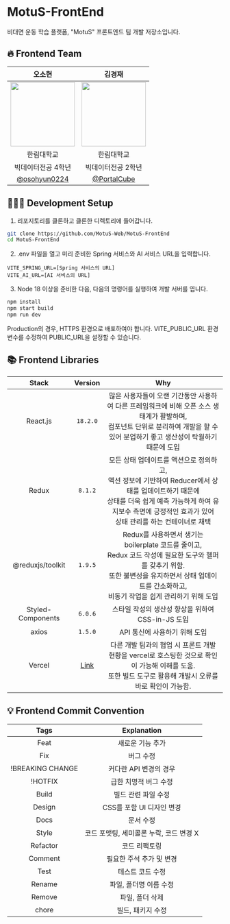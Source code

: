 # MotuS-FrontEnd

비대면 운동 학습 플랫폼, "MotuS" 프론트엔드 팀 개발 저장소입니다.

## 🔥 Frontend Team

|                                      오소현                                      |                                      김경재                                      |
| :------------------------------------------------------------------------------: | :------------------------------------------------------------------------------: |
| <img width="150px" src="https://avatars.githubusercontent.com/u/53892427?v=4" /> | <img width="150px" src="https://avatars.githubusercontent.com/u/35104213?v=4" /> |
|                                    한림대학교                                    |                                    한림대학교                                    |
|                                빅데이터전공 4학년                                |                                빅데이터전공 2학년                                |
|                  [@osohyun0224](https://github.com/osohyun0224)                  |                   [@PortalCube](https://github.com/PortalCube)                   | <br/> |

## 🧑🏻‍💻 Development Setup

1. 리포지토리를 클론하고 클론한 디렉토리에 들어갑니다.

```bash
git clone https://github.com/MotuS-Web/MotuS-FrontEnd
cd MotuS-FrontEnd
```

2. .env 파일을 열고 미리 준비한 Spring 서비스와 AI 서비스 URL을 입력합니다.

```env
VITE_SPRING_URL=[Spring 서비스의 URL]
VITE_AI_URL=[AI 서비스의 URL]
```

3. Node 18 이상을 준비한 다음, 다음의 명령어를 실행하여 개발 서버를 엽니다.

```javascript
npm install
npm start build
npm run dev
```

Production의 경우, HTTPS 환경으로 배포하여야 합니다. VITE_PUBLIC_URL 환경변수를 수정하여 PUBLIC_URL을 설정할 수 있습니다.

## 📚 Frontend Libraries

|     **Stack**     |            **Version**            |                                                                                                             **Why**                                                                                                             |
| :---------------: | :-------------------------------: | :-----------------------------------------------------------------------------------------------------------------------------------------------------------------------------------------------------------------------------: |
|     React.js      |             `18.2.0`              |                     많은 사용자들이 오랜 기간동안 사용하여 다른 프레임워크에 비해 오픈 소스 생태계가 활발하며, <br/> 컴포넌트 단위로 분리하여 개발을 할 수 있어 분업하기 좋고 생산성이 탁월하기 때문에 도입                     |
|       Redux       |              `8.1.2`              | 모든 상태 업데이트를 액션으로 정의하고, <br/> 액션 정보에 기반하여 Reducer에서 상태를 업데이트하기 때문에 <br/> 상태를 더욱 쉽게 예측 가능하게 하여 유지보수 측면에 긍정적인 효과가 있어 <br/> 상태 관리를 하는 컨테이너로 채택 |
| @reduxjs/toolkit  |              `1.9.5`              |      Redux를 사용하면서 생기는 boilerplate 코드를 줄이고, <br/> Redux 코드 작성에 필요한 도구와 헬퍼를 갖추기 위함. <br/> 또한 불변성을 유지하면서 상태 업데이트를 간소화하고, <br/> 비동기 작업을 쉽게 관리하기 위해 도입      |
| Styled-Components |              `6.0.6`              |                                                                                        스타일 작성의 생산성 향상을 위하여 CSS-in-JS 도입                                                                                        |
|       axios       |              `1.5.0`              |                                                                                                  API 통신에 사용하기 위해 도입                                                                                                  |
|      Vercel       | [Link](motus-frontend.vercel.app) |                                 다른 개발 팀과의 협업 시 프론트 개발 현황을 vercel로 호스팅한 것으로 확인이 가능해 이해를 도움. <br/> 또한 빌드 도구로 활용해 개발시 오류를 바로 확인이 가능함.                                 |

## 💡 Frontend Commit Convention

|       Tags       |               Explanation               |
| :--------------: | :-------------------------------------: |
|       Feat       |            새로운 기능 추가             |
|       Fix        |                버그 수정                |
| !BREAKING CHANGE |         커다란 API 변경의 경우          |
|     !HOTFIX      |          급한 치명적 버그 수정          |
|      Build       |           빌드 관련 파일 수정           |
|      Design      |        CSS를 포함 UI 디자인 변경        |
|       Docs       |                문서 수정                |
|      Style       | 코드 포맷팅, 세미콜론 누락, 코드 변경 X |
|     Refactor     |              코드 리팩토링              |
|     Comment      |        필요한 주석 추가 및 변경         |
|       Test       |            테스트 코드 수정             |
|      Rename      |         파일, 폴더명 이름 수정          |
|      Remove      |             파일, 폴더 삭제             |
|      chore       |            빌드, 패키지 수정            |
